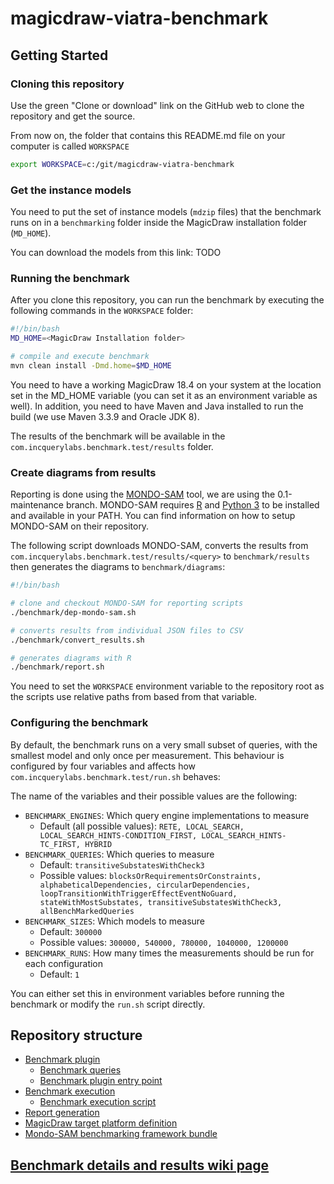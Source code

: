 # magicdraw-viatra-benchmark

## Getting Started

### Cloning this repository

Use the green "Clone or download" link on the GitHub web to clone the repository and get the source.

From now on, the folder that contains this README.md file on your computer is called `WORKSPACE`

```bash
export WORKSPACE=c:/git/magicdraw-viatra-benchmark
```

### Get the instance models

You need to put the set of instance models (`mdzip` files) that the benchmark runs on in a `benchmarking` folder inside the MagicDraw installation folder (`MD_HOME`).

You can download the models from this link: TODO

### Running the benchmark

After you clone this repository, you can run the benchmark by executing the following commands in the `WORKSPACE` folder:

```bash
#!/bin/bash
MD_HOME=<MagicDraw Installation folder>

# compile and execute benchmark
mvn clean install -Dmd.home=$MD_HOME
```

You need to have a working MagicDraw 18.4 on your system at the location set in the MD_HOME variable (you can set it as an environment variable as well).
In addition, you need to have Maven and Java installed to run the build (we use Maven 3.3.9 and Oracle JDK 8).

The results of the benchmark will be available in the `com.incquerylabs.benchmark.test/results` folder.

### Create diagrams from results

Reporting is done using the [MONDO-SAM](https://github.com/FTSRG/mondo-sam/) tool, we are using the 0.1-maintenance branch.
MONDO-SAM requires [R](https://www.r-project.org/) and [Python 3](https://www.python.org/) to be installed and available in your PATH.
You can find information on how to setup MONDO-SAM on their repository.

The following script downloads MONDO-SAM, converts the results from `com.incquerylabs.benchmark.test/results/<query>` to `benchmark/results` then generates the diagrams to `benchmark/diagrams`:

```bash
#!/bin/bash

# clone and checkout MONDO-SAM for reporting scripts
./benchmark/dep-mondo-sam.sh

# converts results from individual JSON files to CSV
./benchmark/convert_results.sh

# generates diagrams with R
./benchmark/report.sh
```

You need to set the `WORKSPACE` environment variable to the repository root as the scripts use relative paths from based from that variable.

### Configuring the benchmark

By default, the benchmark runs on a very small subset of queries, with the smallest model and only once per measurement.
This behaviour is configured by four variables and affects how `com.incquerylabs.benchmark.test/run.sh` behaves:

The name of the variables and their possible values are the following:
* `BENCHMARK_ENGINES`: Which query engine implementations to measure
  * Default (all possible values): `RETE, LOCAL_SEARCH, LOCAL_SEARCH_HINTS-CONDITION_FIRST, LOCAL_SEARCH_HINTS-TC_FIRST, HYBRID`
* `BENCHMARK_QUERIES`: Which queries to measure
  * Default: `transitiveSubstatesWithCheck3`
  * Possible values: `blocksOrRequirementsOrConstraints, alphabeticalDependencies, circularDependencies, loopTransitionWithTriggerEffectEventNoGuard, stateWithMostSubstates, transitiveSubstatesWithCheck3, allBenchMarkedQueries`
* `BENCHMARK_SIZES`: Which models to measure
  * Default: `300000`
  * Possible values: `300000, 540000, 780000, 1040000, 1200000`
* `BENCHMARK_RUNS`: How many times the measurements should be run for each configuration
  * Default: `1`
  
You can either set this in environment variables before running the benchmark or modify the `run.sh` script directly.

<!-- end of Getting started (only edit outside of section, please) -->

## Repository structure
* [Benchmark plugin](https://github.com/IncQueryLabs/magicdraw-viatra-benchmark/tree/master/com.incquerylabs.benchmark.performance)
  * [Benchmark queries](https://github.com/IncQueryLabs/magicdraw-viatra-benchmark/tree/master/com.incquerylabs.benchmark.performance/src/com/incquerylabs/instaschema/performance/queries) 
  * [Benchmark plugin entry point](https://github.com/IncQueryLabs/magicdraw-viatra-benchmark/blob/master/com.incquerylabs.benchmark.performance/src/com/incquerylabs/instaschema/performance/InstaSchemaPerformancePlugin.java)
* [Benchmark execution](https://github.com/IncQueryLabs/magicdraw-viatra-benchmark/tree/master/com.incquerylabs.benchmark.test)
  * [Benchmark execution script](https://github.com/IncQueryLabs/magicdraw-viatra-benchmark/blob/master/com.incquerylabs.benchmark.test/run.sh)
* [Report generation](https://github.com/IncQueryLabs/magicdraw-viatra-benchmark/tree/master/benchmark)
* [MagicDraw target platform definition](https://github.com/IncQueryLabs/magicdraw-viatra-benchmark/tree/master/MagicDraw)
* [Mondo-SAM benchmarking framework bundle](https://github.com/IncQueryLabs/magicdraw-viatra-benchmark/tree/master/eu.mondo.sam.bundle)

## [Benchmark details and results wiki page](https://github.com/IncQueryLabs/magicdraw-viatra-benchmark/wiki/MagicDraw-VIATRA-benchmark-results)
